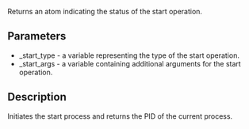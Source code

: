 Returns an atom indicating the status of the start operation.

## Parameters

- _start_type - a variable representing the type of the start operation.
- _start_args - a variable containing additional arguments for the start operation.

## Description
Initiates the start process and returns the PID of the current process.